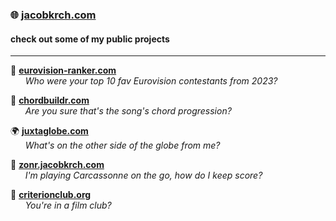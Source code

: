 ### 🌐 [jacobkrch.com](https://jacobkrch.com)

#### check out some of my public projects

<hr/>

🎵 **[eurovision-ranker.com](https://eurovision-ranker.com)**  
&nbsp;&nbsp;&nbsp;&nbsp;&nbsp;&nbsp;<i>Who were your top 10 fav Eurovision contestants from 2023?</i>

🎸 **[chordbuildr.com](https://chordbuildr.com)**  
&nbsp;&nbsp;&nbsp;&nbsp;&nbsp;&nbsp;<i>Are you sure that's the song's chord progression?</i>

🌍 **[juxtaglobe.com](https://juxtaglobe.com)**  
&nbsp;&nbsp;&nbsp;&nbsp;&nbsp;&nbsp;<i>What's on the other side of the globe from me?</i>

🎲 **[zonr.jacobkrch.com](https://zonr.jacobkrch.com)**  
&nbsp;&nbsp;&nbsp;&nbsp;&nbsp;&nbsp;<i>I'm playing Carcassonne on the go, how do I keep score?</i>

:movie_camera: **[criterionclub.org](https://criterionclub.org)**  
&nbsp;&nbsp;&nbsp;&nbsp;&nbsp;&nbsp;<i>You're in a film club?</i>
